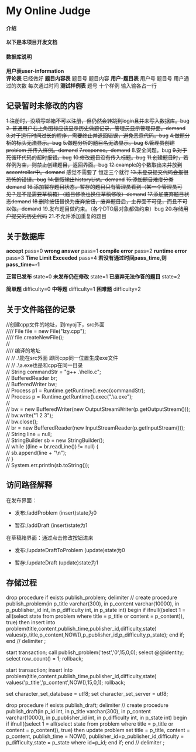 # My Online Judge

#### 介绍
**以下是本项目开发文档**


#### 数据库说明
**用户表user-information**  
**评论表**			已经做好
**题目内容表**		题目号 题目内容
**用户-题目表**      用户号 题目号 用户通过的次数 每次通过时间
**测试样例表**        题号  十个样例  输入输各占一行

## **记录暂时未修改的内容**

 ~~1.注册时，没填写邮箱不可以注册，但仍然会转跳到login且并未写入数据库。bug~~
 ~~2. 普通用户右上角图标应该显示历史做题记录，管理员显示管理界面。demand~~
~~3.对于运行时间过长的程序，需要终止并返回错误，避免恶意代码。bug~~
~~4.做题分析的标头无法显示。bug~~
~~5.做题分析的题目名无法显示。bug~~
~~6.管理员创建problem 并传入样例。demand~~
~~7.response。demand~~
8.安全问题。bug
~~9.对于死循环代码的超时报错。bug~~
~~10.修改题目没有传入标题。bug~~
~~11.创建题目时，若样例为空，则禁止创建题目，返回界面。bug~~
~~12.example的个数取出来并放到accontroller中。demand~~  感觉不需要了 恒定三个就行
~~13.未登录提交代码会报很恐怖的错误。bug~~
~~14.倒叙输出historyList。demand~~
~~15.添加题目难度分类demand~~
~~16.添加暂存题目状态，暂存的题目只有管理员看到（某一个管理员可见？是不是需要草稿箱）（题目修改也换位草稿修改）demand~~
~~17.添加废弃题目状态demand~~
~~18.删除按钮替换为废弃按钮，废弃题目后，主界面不可见，而且不可以做。demand~~
19.发布题目做约束。（各个DTO层对象都做约束）bug
~~20.存储用户提交的历史代码~~
21.不允许添加重复的题目


## 关于数据库
**accept** pass=0
**wrong answer** pass=1
**compile error** pass=2
**runtime error** pass=3
**Time Limit Exceeded** pass=4
**若没有通过时间pass_time,则pass_time=-1**

**正常已发布** state=0
**未发布仍在修改** state=1
**已废弃无法作答的题目** state=2

**简单题** difficulty=0
**中等题** difficulty=1
**困难题** difficulty=2

## 关于文件路径的记录
 //创建cpp文件的地址，到myoj下，src外面  
////      File file = new File("lzy.cpp");  
////      file.createNewFile();  
//  
//// 编译的地址  
//    //  .\\能在src外面  即同cpp同一位置生成exe文件  
//    //  .\\a.exe也是和cpp在同一目录  
//    String commandStr = "g++ .\\hello.c";  
//    BufferedReader br;  
//    BufferedWriter bw;  
//    Process p1 = Runtime.getRuntime().exec(commandStr);  
//    Process p = Runtime.getRuntime().exec(".\\a.exe");  
//  
//    bw = new BufferedWriter(new OutputStreamWriter(p.getOutputStream()));  
//    bw.write("1 2 3");  
//    bw.close();  
//    br = new BufferedReader(new InputStreamReader(p.getInputStream()));  
//    String line = null;  
//    StringBuilder sb = new StringBuilder();  
//    while ((line = br.readLine()) != null) {  
//       sb.append(line + "\n");  
//    }  
//        System.err.println(sb.toString());

## 访问路径解释
在发布界面：
- 发布:/addProblem                             (insert)state为0

- 暂存:/addDraft                                   (insert)state为1        

在草稿箱界面：通过点击修改按钮进来

- 发布:/updateDraftToProblem         (update)state为0

- 暂存:/updateDraft                             (update)state为1


## 存储过程


drop procedure if exists publish_problem;
delimiter //
create procedure publish_problem(in p_title varchar(300), in p_content varchar(10000), in p_publisher_id int, in p_difficulty int, in p_state int) begin
if ifnull((select 1 = all(select state from problem where title = p_title or content = p_content)), true) then
 	insert into problem(title,content,publish_time,publisher_id,difficulty,state) values(p_title,p_content,NOW(),p_publisher_id,p_difficulty,p_state);
end if;
end //
delimiter ;

start transaction;
call publish_problem('test','0',15,0,0);
select @@identity;
select row_count() = 1;
rollback;

start transaction;
insert into problem(title,content,publish_time,publisher_id,difficulty,state) values('p_title','p_content',NOW(),15,0,1);
rollback;

set character_set_database = utf8;
set character_set_server = utf8;

drop procedure if exists publish_draft;
delimiter //
create procedure publish_draft(in p_id int, in p_title varchar(300), in p_content varchar(10000), in p_publisher_id int, in p_difficulty int, in p_state int) begin
if ifnull((select 1 = all(select state from problem where title = p_title or content = p_content)), true) then
 	update problem set title = p_title, content = p_content, publish_time = NOW(), publisher_id=p_publisher_id,difficulty = p_difficulty,state = p_state  where id=p_id;
end if;
end //
delimiter ;

